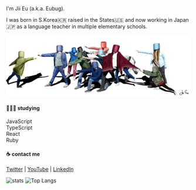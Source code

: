 I'm Jii Eu (a.k.a. Eubug).

I was born in S.Korea🇰🇷 raised in the States🇺🇸 and now working in Japan🇯🇵 as a language teacher in multiple elementary schools. 

![Drawing](./asa.jpg)

#### 👨🏻‍💻 studying
JavaScript <br />
TypeScript <br />
React <br />
Ruby <br />

#### ☕️ contact me
[Twitter](https://twitter.com/eubug17) | 
[YouTube](https://www.youtube.com/channel/UC8hY3wjYlK2U9W4fqKN598Q?view_as=subscriber) | 
[LinkedIn](https://www.linkedin.com/in/jioneeu/)

![stats](https://github-readme-stats.vercel.app/api?username=eubug17&show_icons=true) ![Top Langs](https://github-readme-stats.vercel.app/api/top-langs/?username=eubug17&layout=compact)
